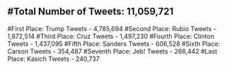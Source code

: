 #Total Number of Tweets: 11,059,721 
---
#First Place: Trump Tweets - 4,785,694
#Second Place: Rubio Tweets - 1,872,514
#Third Place: Cruz Tweets - 1,497,230
#Fourth Place: Clinton Tweets - 1,437,095
#Fifth Place: Sanders Tweets - 606,528
#Sixth Place: Carson Tweets - 354,487
#Seventh Place: Jeb! Tweets - 266,442
#Last Place: Kasich Tweets - 240,737
